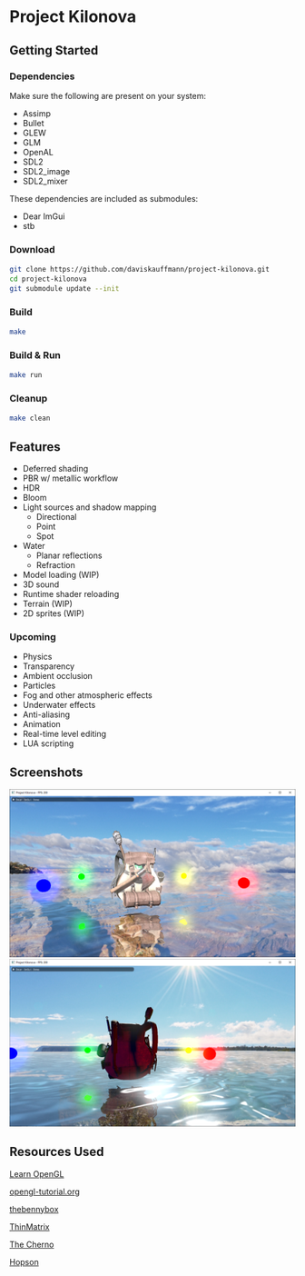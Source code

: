 # Project Kilonova

## Getting Started

### Dependencies

Make sure the following are present on your system:

- Assimp
- Bullet
- GLEW
- GLM
- OpenAL
- SDL2
- SDL2_image
- SDL2_mixer

These dependencies are included as submodules:

- Dear ImGui
- stb

### Download

```sh
git clone https://github.com/daviskauffmann/project-kilonova.git
cd project-kilonova
git submodule update --init
```

### Build

```sh
make
```

### Build & Run

```sh
make run
```

### Cleanup

```sh
make clean
```

## Features

- Deferred shading
- PBR w/ metallic workflow
- HDR
- Bloom
- Light sources and shadow mapping
  - Directional
  - Point
  - Spot
- Water
  - Planar reflections
  - Refraction
- Model loading (WIP)
- 3D sound
- Runtime shader reloading
- Terrain (WIP)
- 2D sprites (WIP)

### Upcoming

- Physics
- Transparency
- Ambient occlusion
- Particles
- Fog and other atmospheric effects
- Underwater effects
- Anti-aliasing
- Animation
- Real-time level editing
- LUA scripting

## Screenshots

![1](screenshots/1.png)
![2](screenshots/2.png)

## Resources Used

[Learn OpenGL](https://learnopengl.com)

[opengl-tutorial.org](http://www.opengl-tutorial.org)

[thebennybox](https://www.youtube.com/user/thebennybox)

[ThinMatrix](https://www.youtube.com/user/ThinMatrix)

[The Cherno](https://www.youtube.com/user/TheChernoProject)

[Hopson](https://www.youtube.com/channel/UCeQhZOvNKSBRU0Mdg7V44wA)
